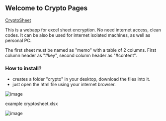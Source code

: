 ## Welcome to Crypto Pages

[CryptoSheet](https://wingsmaker.github.io/crypto/cryptosheet.html)

This is a webapp for excel sheet encryption.
No need internet access, clean codes.
It can be also be used for internet isolated machines, as well as personal PC.

The first sheet must be named as "memo" with a table of 2 columns.
First column header as "#key", second column header as "#content".

### How to install?

- creates a folder "crypto" in your desktop, download the files into it.
- just open the html file using your internet browser.

![image](https://user-images.githubusercontent.com/32192638/122661601-98a6ed00-d1be-11eb-885f-6f2f5309f75f.png)

example cryptosheet.xlsx

![image](https://user-images.githubusercontent.com/32192638/122661623-c724c800-d1be-11eb-8867-9dfd44f32bd7.png)
```

